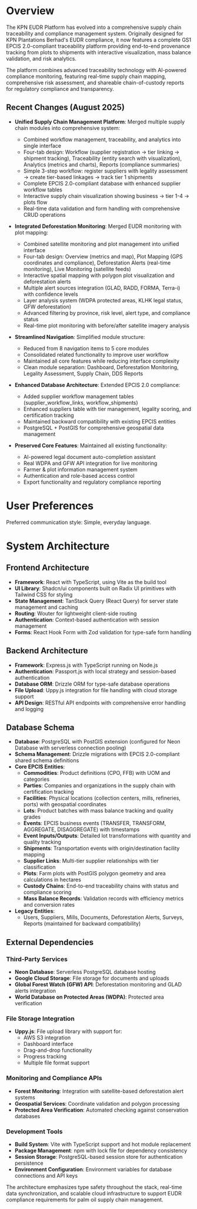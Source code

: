 # Overview

The KPN EUDR Platform has evolved into a comprehensive supply chain traceability and compliance management system. Originally designed for KPN Plantations Berhad's EUDR compliance, it now features a complete GS1 EPCIS 2.0-compliant traceability platform providing end-to-end provenance tracking from plots to shipments with interactive visualization, mass balance validation, and risk analytics.

The platform combines advanced traceability technology with AI-powered compliance monitoring, featuring real-time supply chain mapping, comprehensive risk assessment, and shareable chain-of-custody reports for regulatory compliance and transparency.

## Recent Changes (August 2025)
- **Unified Supply Chain Management Platform**: Merged multiple supply chain modules into comprehensive system:
  - Combined workflow management, traceability, and analytics into single interface
  - Four-tab design: Workflow (supplier registration → tier linking → shipment tracking), Traceability (entity search with visualization), Analytics (metrics and charts), Reports (compliance summaries)
  - Simple 3-step workflow: register suppliers with legality assessment → create tier-based linkages → track tier 1 shipments
  - Complete EPCIS 2.0-compliant database with enhanced supplier workflow tables
  - Interactive supply chain visualization showing business → tier 1-4 → plots flow
  - Real-time data validation and form handling with comprehensive CRUD operations

- **Integrated Deforestation Monitoring**: Merged EUDR monitoring with plot mapping:
  - Combined satellite monitoring and plot management into unified interface  
  - Four-tab design: Overview (metrics and map), Plot Mapping (GPS coordinates and compliance), Deforestation Alerts (real-time monitoring), Live Monitoring (satellite feeds)
  - Interactive spatial mapping with polygon plot visualization and deforestation alerts
  - Multiple alert sources integration (GLAD, RADD, FORMA, Terra-i) with confidence levels
  - Layer analysis system (WDPA protected areas, KLHK legal status, GFW deforestation)
  - Advanced filtering by province, risk level, alert type, and compliance status
  - Real-time plot monitoring with before/after satellite imagery analysis

- **Streamlined Navigation**: Simplified module structure:
  - Reduced from 8 navigation items to 5 core modules
  - Consolidated related functionality to improve user workflow
  - Maintained all core features while reducing interface complexity
  - Clean module separation: Dashboard, Deforestation Monitoring, Legality Assessment, Supply Chain, DDS Reports

- **Enhanced Database Architecture**: Extended EPCIS 2.0 compliance:
  - Added supplier workflow management tables (supplier_workflow_links, workflow_shipments)
  - Enhanced suppliers table with tier management, legality scoring, and certification tracking
  - Maintained backward compatibility with existing EPCIS entities
  - PostgreSQL + PostGIS for comprehensive geospatial data management

- **Preserved Core Features**: Maintained all existing functionality:
  - AI-powered legal document auto-completion assistant
  - Real WDPA and GFW API integration for live monitoring
  - Farmer & plot information management system
  - Authentication and role-based access control
  - Export functionality and regulatory compliance reporting

# User Preferences

Preferred communication style: Simple, everyday language.

# System Architecture

## Frontend Architecture
- **Framework**: React with TypeScript, using Vite as the build tool
- **UI Library**: Shadcn/ui components built on Radix UI primitives with Tailwind CSS for styling
- **State Management**: TanStack Query (React Query) for server state management and caching
- **Routing**: Wouter for lightweight client-side routing
- **Authentication**: Context-based authentication with session management
- **Forms**: React Hook Form with Zod validation for type-safe form handling

## Backend Architecture
- **Framework**: Express.js with TypeScript running on Node.js
- **Authentication**: Passport.js with local strategy and session-based authentication
- **Database ORM**: Drizzle ORM for type-safe database operations
- **File Upload**: Uppy.js integration for file handling with cloud storage support
- **API Design**: RESTful API endpoints with comprehensive error handling and logging

## Database Schema
- **Database**: PostgreSQL with PostGIS extension (configured for Neon Database with serverless connection pooling)
- **Schema Management**: Drizzle migrations with EPCIS 2.0-compliant shared schema definitions
- **Core EPCIS Entities**:
  - **Commodities**: Product definitions (CPO, FFB) with UOM and categories
  - **Parties**: Companies and organizations in the supply chain with certification tracking
  - **Facilities**: Physical locations (collection centers, mills, refineries, ports) with geospatial coordinates
  - **Lots**: Product batches with mass balance tracking and quality grades
  - **Events**: EPCIS business events (TRANSFER, TRANSFORM, AGGREGATE, DISAGGREGATE) with timestamps
  - **Event Inputs/Outputs**: Detailed lot transformations with quantity and quality tracking
  - **Shipments**: Transportation events with origin/destination facility mapping
  - **Supplier Links**: Multi-tier supplier relationships with tier classification
  - **Plots**: Farm plots with PostGIS polygon geometry and area calculations in hectares
  - **Custody Chains**: End-to-end traceability chains with status and compliance scoring
  - **Mass Balance Records**: Validation records with efficiency metrics and conversion rates
- **Legacy Entities**: 
  - Users, Suppliers, Mills, Documents, Deforestation Alerts, Surveys, Reports (maintained for backward compatibility)

## External Dependencies

### Third-Party Services
- **Neon Database**: Serverless PostgreSQL database hosting
- **Google Cloud Storage**: File storage for documents and uploads
- **Global Forest Watch (GFW) API**: Deforestation monitoring and GLAD alerts integration
- **World Database on Protected Areas (WDPA)**: Protected area verification

### File Storage Integration
- **Uppy.js**: File upload library with support for:
  - AWS S3 integration
  - Dashboard interface
  - Drag-and-drop functionality
  - Progress tracking
  - Multiple file format support

### Monitoring and Compliance APIs
- **Forest Monitoring**: Integration with satellite-based deforestation alert systems
- **Geospatial Services**: Coordinate validation and polygon processing
- **Protected Area Verification**: Automated checking against conservation databases

### Development Tools
- **Build System**: Vite with TypeScript support and hot module replacement
- **Package Management**: npm with lock file for dependency consistency
- **Session Storage**: PostgreSQL-based session store for authentication persistence
- **Environment Configuration**: Environment variables for database connections and API keys

The architecture emphasizes type safety throughout the stack, real-time data synchronization, and scalable cloud infrastructure to support EUDR compliance requirements for palm oil supply chain management.